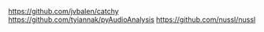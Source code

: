https://github.com/jvbalen/catchy
https://github.com/tyiannak/pyAudioAnalysis
https://github.com/nussl/nussl

